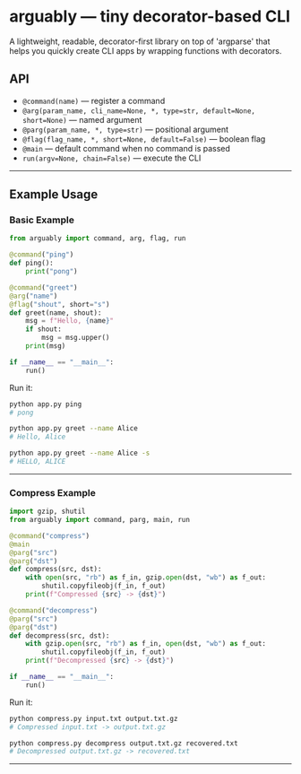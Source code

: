# arguably — tiny decorator-based CLI
A lightweight, readable, decorator-first library on top of 'argparse' that helps you quickly create CLI apps by wrapping functions with decorators.


## API
- `@command(name)` — register a command
- `@arg(param_name, cli_name=None, *, type=str, default=None, short=None)` — named argument
- `@parg(param_name, *, type=str)` — positional argument
- `@flag(flag_name, *, short=None, default=False)` — boolean flag
- `@main` — default command when no command is passed
- `run(argv=None, chain=False)` — execute the CLI

---

## Example Usage

### Basic Example
```python
from arguably import command, arg, flag, run

@command("ping")
def ping():
    print("pong")

@command("greet")
@arg("name")
@flag("shout", short="s")
def greet(name, shout):
    msg = f"Hello, {name}"
    if shout:
        msg = msg.upper()
    print(msg)

if __name__ == "__main__":
    run()
```

Run it:
```bash
python app.py ping
# pong

python app.py greet --name Alice
# Hello, Alice

python app.py greet --name Alice -s
# HELLO, ALICE
```

---

### Compress Example
```python
import gzip, shutil
from arguably import command, parg, main, run

@command("compress")
@main
@parg("src")
@parg("dst")
def compress(src, dst):
    with open(src, "rb") as f_in, gzip.open(dst, "wb") as f_out:
        shutil.copyfileobj(f_in, f_out)
    print(f"Compressed {src} -> {dst}")

@command("decompress")
@parg("src")
@parg("dst")
def decompress(src, dst):
    with gzip.open(src, "rb") as f_in, open(dst, "wb") as f_out:
        shutil.copyfileobj(f_in, f_out)
    print(f"Decompressed {src} -> {dst}")

if __name__ == "__main__":
    run()
```

Run it:
```bash
python compress.py input.txt output.txt.gz
# Compressed input.txt -> output.txt.gz

python compress.py decompress output.txt.gz recovered.txt
# Decompressed output.txt.gz -> recovered.txt
```

---
